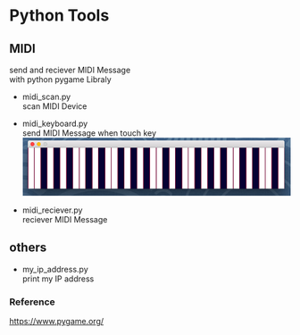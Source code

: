 Python Tools
===============

## MIDI <br/>
send and reciever MIDI Message <br/>
with python pygame Libraly<br/>

* midi_scan.py <br/>
scan MIDI Device <br/>

* midi_keyboard.py <br/>
send MIDI Message when touch key <br/>
<img src="mac_midi_keyboard.png" width="600" /> <br/>

* midi_reciever.py <br/>
reciever MIDI Message <br/>

## others <br/>
* my_ip_address.py <br/>
print my IP address <br/>

### Reference <br/>
https://www.pygame.org/
